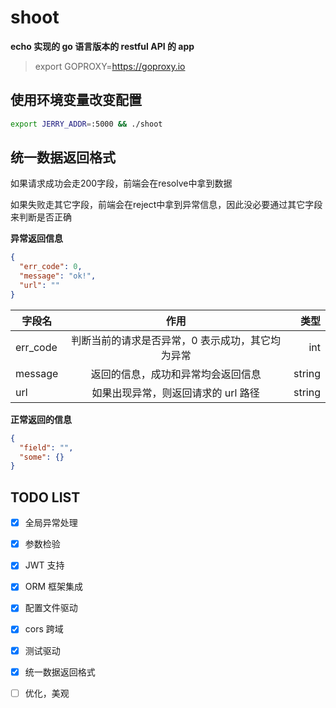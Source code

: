 # shoot

**echo 实现的 go 语言版本的 restful API 的 app**

> export GOPROXY=https://goproxy.io

## 使用环境变量改变配置

```bash
export JERRY_ADDR=:5000 && ./shoot
```

## 统一数据返回格式

如果请求成功会走200字段，前端会在resolve中拿到数据

如果失败走其它字段，前端会在reject中拿到异常信息，因此没必要通过其它字段来判断是否正确

**异常返回信息**

```json
{
  "err_code": 0,
  "message": "ok!",
  "url": ""
}
```

| 字段名   |                       作用                       |   类型 |
| -------- | :----------------------------------------------: | -----: |
| err_code | 判断当前的请求是否异常，0 表示成功，其它均为异常         |    int |
| message  |        返回的信息，成功和异常均会返回信息              | string |
| url      |       如果出现异常，则返回请求的 url 路径             | string |

**正常返回的信息**

```json
{
  "field": "",
  "some": {}
}
```

## TODO LIST

- [x] 全局异常处理
- [x] 参数检验
- [x] JWT 支持
- [x] ORM 框架集成
- [x] 配置文件驱动
- [x] cors 跨域
- [x] 测试驱动
- [x] 统一数据返回格式
- [ ] 优化，美观

